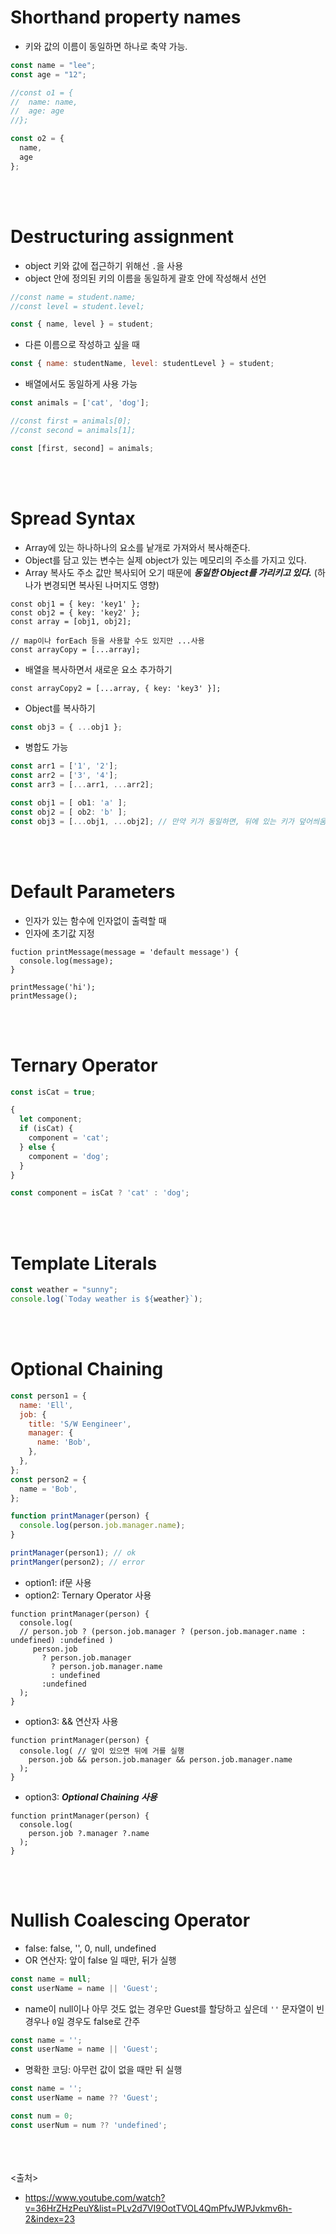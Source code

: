 # Shorthand property names
- 키와 값의 이름이 동일하면 하나로 축약 가능.
```javascript
const name = "lee";
const age = "12";

//const o1 = {
//  name: name,
//  age: age
//};

const o2 = {
  name,
  age
};
```
<br><br>

# Destructuring assignment
- object 키와 값에 접근하기 위해선 `.`을 사용
- object 안에 정의된 키의 이름을 동일하게 괄호 안에 작성해서 선언
```javascript
//const name = student.name;
//const level = student.level;

const { name, level } = student;
```

- 다른 이름으로 작성하고 싶을 때
```javascript
const { name: studentName, level: studentLevel } = student;
```

- 배열에서도 동일하게 사용 가능
```javascript
const animals = ['cat', 'dog'];

//const first = animals[0];
//const second = animals[1];

const [first, second] = animals;
```

<br><br>

# Spread Syntax
- Array에 있는 하나하나의 요소를 낱개로 가져와서 복사해준다. 
- Object를 담고 있는 변수는 실제 object가 있는 메모리의 주소를 가지고 있다.
- Array 복사도 주소 값만 복사되어 오기 때문에 ***동일한 Object를 가리키고 있다.*** (하나가 변경되면 복사된 나머지도 영향)
```javscript
const obj1 = { key: 'key1' };
const obj2 = { key: 'key2' };
const array = [obj1, obj2];

// map이나 forEach 등을 사용할 수도 있지만 ...사용
const arrayCopy = [...array];
```

- 배열을 복사하면서 새로운 요소 추가하기
```javscript
const arrayCopy2 = [...array, { key: 'key3' }];
```

- Object를 복사하기
```javascript
const obj3 = { ...obj1 };
```

- 병합도 가능
```javascript
const arr1 = ['1', '2'];
const arr2 = ['3', '4'];
const arr3 = [...arr1, ...arr2];

const obj1 = [ ob1: 'a' ];
const obj2 = [ ob2: 'b' ];
const obj3 = [...obj1, ...obj2]; // 만약 키가 동일하면, 뒤에 있는 키가 덮어씌움.
```
<br><br>

# Default Parameters
- 인자가 있는 함수에 인자없이 출력할 때
- 인자에 초기값 지정
```javacript
fuction printMessage(message = 'default message') {
  console.log(message);
}

printMessage('hi');
printMessage();
```
<br><br>

# Ternary Operator
```javascript
const isCat = true;

{
  let component;
  if (isCat) {
    component = 'cat';
  } else {
    component = 'dog';
  }
}
```
```javascript
const component = isCat ? 'cat' : 'dog';
```
<br><br>

# Template Literals
```javascript
const weather = "sunny";
console.log(`Today weather is ${weather}`);
```

<br><br>

# Optional Chaining
```javascript
const person1 = {
  name: 'Ell',
  job: {
    title: 'S/W Eengineer',
    manager: {
      name: 'Bob',
    },
  },
};
const person2 = {
  name = 'Bob',
};

function printManager(person) {
  console.log(person.job.manager.name);
}

printManager(person1); // ok
printManger(person2); // error
```

- option1: if문 사용
- option2: Ternary Operator 사용
```javacript
function printManager(person) {
  console.log(
  // person.job ? (person.job.manager ? (person.job.manager.name : undefined) :undefined )
     person.job
       ? person.job.manager
         ? person.job.manager.name 
         : undefined
       :undefined
  );
}
```

- option3: && 연산자 사용
```javacript
function printManager(person) {
  console.log( // 앞이 있으면 뒤에 거를 실행
    person.job && person.job.manager && person.job.manager.name
  );
}
```

- option3: ***Optional Chaining 사용***
```javacript
function printManager(person) {
  console.log(
    person.job ?.manager ?.name
  );
}
```
<br><br>

# Nullish Coalescing Operator
- false: false, '', 0, null, undefined
- OR 연산자: 앞이 false 일 때만, 뒤가 실행
```javascript
const name = null;
const userName = name || 'Guest';
```

- name이 null이나 아무 것도 없는 경우만 Guest를 할당하고 싶은데 `''` 문자열이 빈 경우나 `0`일 경우도 false로 간주
```javascript
const name = '';
const userName = name || 'Guest';
```

- 명확한 코딩: 아무런 값이 없을 때만 뒤 실행
```javascript
const name = '';
const userName = name ?? 'Guest';

const num = 0;
const userNum = num ?? 'undefined';
```


<br><br><br>
<출처>
- https://www.youtube.com/watch?v=36HrZHzPeuY&list=PLv2d7VI9OotTVOL4QmPfvJWPJvkmv6h-2&index=23
